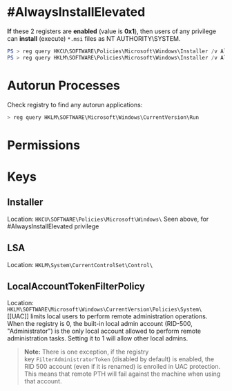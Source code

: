 # #AlwaysInstallElevated
**If** these 2 registers are **enabled** (value is **0x1**), then users of any privilege can **install** (execute) `*.msi` files as NT AUTHORITY\\SYSTEM.

```powershell
PS > reg query HKCU\SOFTWARE\Policies\Microsoft\Windows\Installer /v AlwaysInstallElevated
PS > reg query HKLM\SOFTWARE\Policies\Microsoft\Windows\Installer /v AlwaysInstallElevated
```

# Autorun Processes
Check registry to find any autorun applications:
```powershell
> reg query HKLM\SOFTWARE\Microsoft\Windows\CurrentVersion\Run
```
# Permissions

# Keys
## Installer
Location: `HKCU\SOFTWARE\Policies\Microsoft\Windows\`
Seen above, for #AlwaysInstallElevated privilege
## LSA
Location: `HKLM\System\CurrentControlSet\Control\`
## LocalAccountTokenFilterPolicy
Location: `HKLM\SOFTWARE\Microsoft\Windows\CurrentVersion\Policies\System\`
[[UAC]] limits local users to perform remote administration operations. When the registry is 0, the built-in local admin account (RID-500, "Administrator") is the only local account allowed to perform remote administration tasks. Setting it to 1 will allow other local admins.

>**Note:** There is one exception, if the registry key `FilterAdministratorToken` (disabled by default) is enabled, the RID 500 account (even if it is renamed) is enrolled in UAC protection. This means that remote PTH will fail against the machine when using that account.